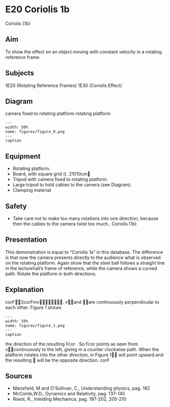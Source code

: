 # E20 Coriolis  1b  
 Coriolis (1b)   
  
## Aim   
 To show the effect on an object moving with constant velocity in a rotating reference frame.    
  
## Subjects   
 1E20 (Rotating Reference Frames) 1E30 (Coriolis Effect)   
  
## Diagram   
  camera fixed to rotating platform rotating platform   
```{figure} figures/figure_0.png  
---  
width: 50%  
name: figures/figure_0.png  
---  
caption  
``` 
    
  
## Equipment   
 
 *  Rotating platform. 
 *  Board, with square grid (). 21010cm
 *  Tripod with camera fixed to rotating platform. 
 *  Large tripod to hold cables to the camera (see Diagram). 
 *  Clamping material.   
  
## Safety   
 
 *  Take care not to make too many rotations into one direction, because then the cables to the camera twist too much.. Coriolis (1b)
    
  
## Presentation   
 This demonstration is equal to “Coriolis 1a” in this database. The difference is that now the camera presents directly to the audience what is observed on the rotating platform. Again show that the steel ball follows a straight line in the lecturehall’s frame of reference, while the camera shows a curved path. Rotate the platform in both directions.   
  
## Explanation   
 corF2corFmv. vand are continuously perpendicular to each other. Figure 1 shows    
```{figure} figures/figure_1.png  
---  
width: 50%  
name: figures/figure_1.png  
---  
caption  
``` 
 the direction of the resulting Fcor . So Fcor points as seen from vcontinuously to the left, giving m  a counter clockwise path. When the platform rotates into the other direction, in Figure 1 will point upward and the resulting  will be the opposite direction. corF   
  
## Sources   
 
 *  Mansfield, M and O'Sullivan, C., Understanding physics, pag. 182 
 *  McComb,W.D., Dynamics and Relativity, pag. 137-145 
 *  Roest, R., Inleiding Mechanica, pag. 197-202, 205-210
  